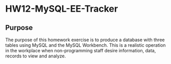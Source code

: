 # HW12-MySQL-EE-Tracker

## Purpose
The purpose of this homework exercise is to produce a database with three tables using MySQL and the MySQL Workbench.  This is a realistic operation in the workplace when non-programming staff desire information, data, records to view and analyze.  